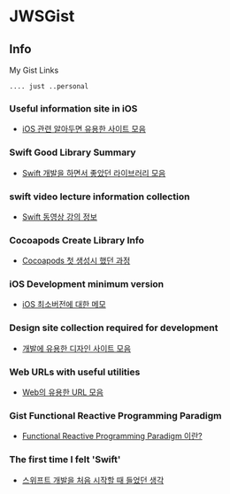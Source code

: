 # JWSGist


## Info

My Gist Links

```
.... just ..personal
```

### Useful information site in iOS

- [iOS 관련 알아두면 유용한 사이트 모음](https://gist.github.com/ClintJang/cede7af56099ddd633b208539410edd9)


### Swift Good Library Summary

- [Swift 개발을 하면서 좋았던 라이브러리 모음](https://gist.github.com/ClintJang/383ad64a62afd3b9c6dce6f46f0ba8d9)


### swift video lecture information collection

- [Swift 동영상 강의 정보](https://gist.github.com/ClintJang/608516a9a5536e233848f6e519f8e6f4)


### Cocoapods Create Library Info

- [Cocoapods 첫 생성시 했던 과정](https://gist.github.com/ClintJang/7bbc76b3c436b135e270425f27bc16f9)


### iOS Development minimum version

- [iOS 최소버전에 대한 메모](https://gist.github.com/ClintJang/6a95ff0ffa87ed69d2b5cd3ed53b56e3)


### Design site collection required for development

- [개발에 유용한 디자인 사이트 모음](https://gist.github.com/ClintJang/1213bccd56932d1afb44980f75501a32)


### Web URLs with useful utilities

- [Web의 유용한 URL 모음](https://gist.github.com/ClintJang/608516a9a5536e233848f6e519f8e6f4)


### Gist Functional Reactive Programming Paradigm

- [Functional Reactive Programming Paradigm 이란?](https://gist.github.com/ClintJang/40a4e9e2bbb2c88ff8af04b71a497a2a)


### The first time I felt 'Swift'

- [스위프트 개발을 처음 시작할 때 들었던 생각](https://gist.github.com/ClintJang/c6e5c026e4f7faf1d493bb4b3d4bcaa3)


